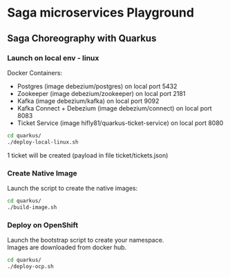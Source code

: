 Saga microservices Playground
=============================

## Saga Choreography with Quarkus

### Launch on local env - linux

Docker Containers:
 - Postgres (image debezium/postgres) on local port 5432
 - Zookeeper (image debezium/zookeeper) on local port 2181
 - Kafka (image debezium/kafka) on local port 9092
 - Kafka Connect + Debezium (image debezium/connect) on local port 8083
 - Ticket Service (image hifly81/quarkus-ticket-service) on local port 8080

```bash
cd quarkus/
./deploy-local-linux.sh
```
1 ticket will be created (payload in file ticket/tickets.json)


### Create Native Image

Launch the script to create the native images:

```bash
cd quarkus/
./build-image.sh
```

### Deploy on OpenShift

Launch the bootstrap script to create your namespace.<br>
Images are downloaded from docker hub.

```bash
cd quarkus/
./deploy-ocp.sh
```
